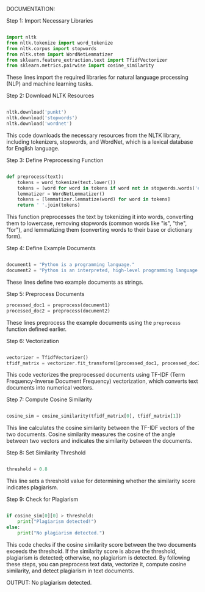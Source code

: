 DOCUMENTATION:

Step 1: Import Necessary Libraries
```python

import nltk
from nltk.tokenize import word_tokenize
from nltk.corpus import stopwords
from nltk.stem import WordNetLemmatizer
from sklearn.feature_extraction.text import TfidfVectorizer
from sklearn.metrics.pairwise import cosine_similarity
```
These lines import the required libraries for natural language processing (NLP) and machine learning tasks. 

Step 2: Download NLTK Resources
```python

nltk.download('punkt')
nltk.download('stopwords')
nltk.download('wordnet')
```
This code downloads the necessary resources from the NLTK library, including tokenizers, stopwords, and WordNet, which is a lexical database for English language.

Step 3: Define Preprocessing Function
```python

def preprocess(text):
    tokens = word_tokenize(text.lower())
    tokens = [word for word in tokens if word not in stopwords.words('english')]
    lemmatizer = WordNetLemmatizer()
    tokens = [lemmatizer.lemmatize(word) for word in tokens]
    return ' '.join(tokens)
```
This function preprocesses the text by tokenizing it into words, converting them to lowercase, removing stopwords (common words like "is", "the", "for"), and lemmatizing them (converting words to their base or dictionary form).

Step 4: Define Example Documents
```python

document1 = "Python is a programming language."
document2 = "Python is an interpreted, high-level programming language for general-purpose programming."
```
These lines define two example documents as strings.

Step 5: Preprocess Documents
```python
processed_doc1 = preprocess(document1)
processed_doc2 = preprocess(document2)
```
These lines preprocess the example documents using the `preprocess` function defined earlier.

Step 6: Vectorization
```python

vectorizer = TfidfVectorizer()
tfidf_matrix = vectorizer.fit_transform([processed_doc1, processed_doc2])
```
This code vectorizes the preprocessed documents using TF-IDF (Term Frequency-Inverse Document Frequency) vectorization, which converts text documents into numerical vectors.

Step 7: Compute Cosine Similarity
```python

cosine_sim = cosine_similarity(tfidf_matrix[0], tfidf_matrix[1])
```
This line calculates the cosine similarity between the TF-IDF vectors of the two documents. Cosine similarity measures the cosine of the angle between two vectors and indicates the similarity between the documents.

Step 8: Set Similarity Threshold
```python

threshold = 0.8
```
This line sets a threshold value for determining whether the similarity score indicates plagiarism.

Step 9: Check for Plagiarism
```python

if cosine_sim[0][0] > threshold:
    print("Plagiarism detected!")
else:
    print("No plagiarism detected.")
```
This code checks if the cosine similarity score between the two documents exceeds the threshold. If the similarity score is above the threshold, plagiarism is detected; otherwise, no plagiarism is detected.
By following these steps, you can preprocess text data, vectorize it, compute cosine similarity, and detect plagiarism in text documents.

OUTPUT: No plagiarism detected.
